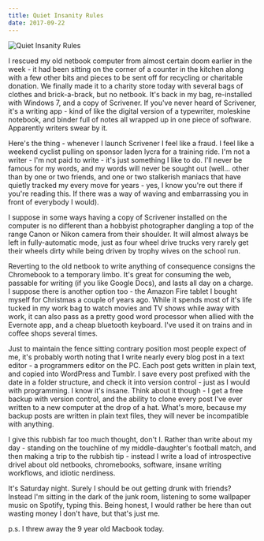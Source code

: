 ```yaml
---
title: Quiet Insanity Rules
date: 2017-09-22
---
```


![Quiet Insanity Rules](https://source.unsplash.com/ZYYS1kapOm8/1600x900)

I rescued my old netbook computer from almost certain doom earlier in the week - it had been sitting on the corner of a counter in the kitchen along with a few other bits and pieces to be sent off for recycling or charitable donation. We finally made it to a charity store today with several bags of clothes and brick-a-brack, but no netbook. It's back in my bag, re-installed with Windows 7, and a copy of Scrivener. If you've never heard of Scrivener, it's a writing app - kind of like the digital version of a typewriter, moleskine notebook, and binder full of notes all wrapped up in one piece of software. Apparently writers swear by it.

Here's the thing - whenever I launch Scrivener I feel like a fraud. I feel like a weekend cyclist pulling on sponsor laden lycra for a training ride. I'm not a writer - I'm not paid to write - it's just something I like to do. I'll never be famous for my words, and my words will never be sought out (well... other than by one or two friends, and one or two stalkerish maniacs that have quietly tracked my every move for years - yes, I know you're out there if you're reading this. If there was a way of waving and embarrassing you in front of everybody I would).

I suppose in some ways having a copy of Scrivener installed on the computer is no different than a hobbyist photographer dangling a top of the range Canon or Nikon camera from their shoulder. It will almost always be left in fully-automatic mode, just as four wheel drive trucks very rarely get their wheels dirty while being driven by trophy wives on the school run.

Reverting to the old netbook to write anything of consequence consigns the Chromebook to a temporary limbo. It's great for consuming the web, passable for writing (if you like Google Docs), and lasts all day on a charge. I suppose there is another option too - the Amazon Fire tablet I bought myself for Christmas a couple of years ago. While it spends most of it's life tucked in my work bag to watch movies and TV shows while away with work, it can also pass as a pretty good word processor when allied with the Evernote app, and a cheap bluetooth keyboard. I've used it on trains and in coffee shops several times.

Just to maintain the fence sitting contrary position most people expect of me, it's probably worth noting that I write nearly every blog post in a text editor - a programmers editor on the PC. Each post gets written in plain text, and copied into WordPress and Tumblr. I save every post prefixed with the date in a folder structure, and check it into version control - just as I would with programming. I know it's insane. Think about it though - I get a free backup with version control, and the ability to clone every post I've ever written to a new computer at the drop of a hat. What's more, because my backup posts are written in plain text files, they will never be incompatible with anything.

I give this rubbish far too much thought, don't I. Rather than write about my day - standing on the touchline of my middle-daughter's football match, and then making a trip to the rubbish tip - instead I write a load of introspective drivel about old netbooks, chromebooks, software, insane writing workflows, and idiotic nerdiness.

It's Saturday night. Surely I should be out getting drunk with friends? Instead I'm sitting in the dark of the junk room, listening to some wallpaper music on Spotify, typing this. Being honest, I would rather be here than out wasting money I don't have, but that's just me.

p.s. I threw away the 9 year old Macbook today.